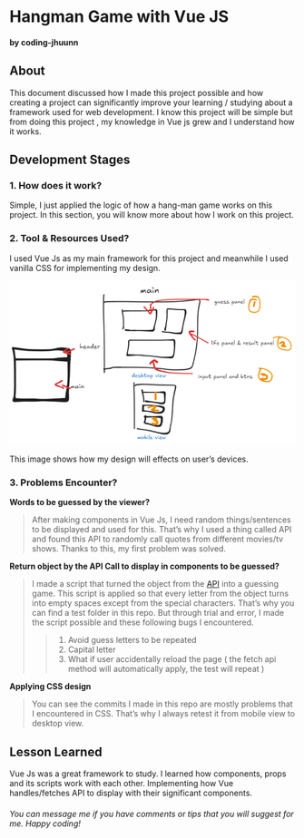 # Hangman Game with Vue JS

#### by coding-jhuunn

## About

This document discussed how I made this project possible and how creating a project can significantly improve your learning / studying about a framework used for web development. I know this project will be simple but from doing this project , my knowledge in Vue js grew and I understand how it works.

## Development Stages

### 1. **How does it work?**

Simple, I just applied the logic of how a hang-man game works on this project. In this section, you will know more about how I work on this project.

### 2. **Tool & Resources Used?**

I used Vue Js as my main framework for this project and meanwhile I used vanilla CSS for implementing my design.

![Design View](/media/DesignViewofTheProj.PNG)

This image shows how my design will effects on user’s devices.

### 3. **Problems Encounter?**

**Words to be guessed by the viewer?**

> After making components in Vue Js, I need random things/sentences to be displayed and used for this. That’s why I used a thing called API and found this API to randomly call quotes from different movies/tv shows. Thanks to this, my first problem was solved.

**Return object by the API Call to display in components to be guessed?**

> I made a script that turned the object from the [API](https://github.com/well300/quotes-api) into a guessing game. This script is applied so that every letter from the object turns into empty spaces except from the special characters. That’s why you can find a test folder in this repo. But through trial and error, I made the script possible and these following bugs I encountered.
>
> > 1. Avoid guess letters to be repeated
> > 2. Capital letter
> > 3. What if user accidentally reload the page ( the fetch api method will automatically apply, the test will repeat )

**Applying CSS design**

> You can see the commits I made in this repo are mostly problems that I encountered in CSS. That’s why I always retest it from mobile view to desktop view.

## Lesson Learned

Vue Js was a great framework to study. I learned how components, props and its scripts work with each other. Implementing how Vue handles/fetches API to display with their significant components.

###### _You can message me if you have comments or tips that you will suggest for me. Happy coding!_
